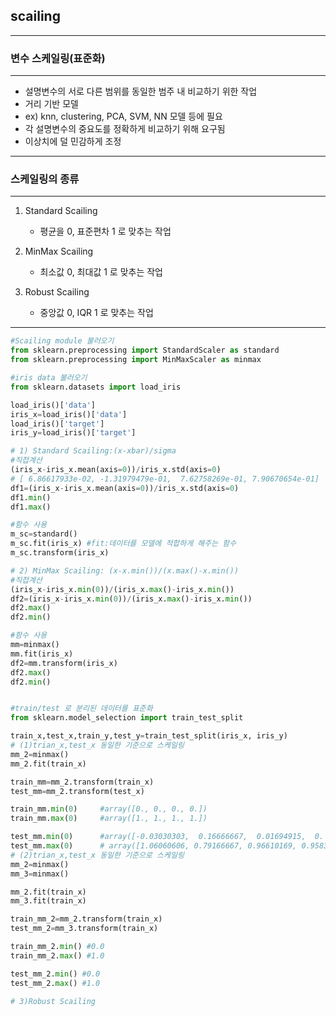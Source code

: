 ## scailing

---

### 변수 스케일링(표준화)

---

- 설명변수의 서로 다른 범위를 동일한 범주 내 비교하기 위한 작업 
- 거리 기반 모델
- ex) knn, clustering, PCA, SVM, NN 모델 등에 필요
- 각 설명변수의 중요도를 정확하게 비교하기 위해 요구됨 
- 이상치에 덜 민감하게 조정

---

### 스케일링의 종류 

---

1) Standard Scailing
   - 평균을 0, 표준편차 1 로 맞추는 작업

2) MinMax Scailing
   - 최소값 0, 최대값 1 로 맞추는 작업

2) Robust Scailing
   - 중앙값 0, IQR 1 로 맞추는 작업

---

```python
#Scailing module 불러오기
from sklearn.preprocessing import StandardScaler as standard
from sklearn.preprocessing import MinMaxScaler as minmax

#iris data 불러오기
from sklearn.datasets import load_iris

load_iris()['data']
iris_x=load_iris()['data']
load_iris()['target']
iris_y=load_iris()['target']

# 1) Standard Scailing:(x-xbar)/sigma
#직접계산
(iris_x-iris_x.mean(axis=0))/iris_x.std(axis=0)
# [ 6.86617933e-02, -1.31979479e-01,  7.62758269e-01, 7.90670654e-01]
df1=(iris_x-iris_x.mean(axis=0))/iris_x.std(axis=0)
df1.min()
df1.max()

#함수 사용
m_sc=standard()
m_sc.fit(iris_x) #fit:데이터를 모델에 적합하게 해주는 함수
m_sc.transform(iris_x)

# 2) MinMax Scailing: (x-x.min())/(x.max()-x.min())
#직접계산
(iris_x-iris_x.min(0))/(iris_x.max()-iris_x.min())
df2=(iris_x-iris_x.min(0))/(iris_x.max()-iris_x.min())
df2.max()
df2.min()

#함수 사용
mm=minmax()
mm.fit(iris_x)
df2=mm.transform(iris_x)
df2.max()
df2.min()


#train/test 로 분리된 데이터를 표준화
from sklearn.model_selection import train_test_split

train_x,test_x,train_y,test_y=train_test_split(iris_x, iris_y)
# (1)trian_x,test_x 동일한 기준으로 스케일링
mm_2=minmax()
mm_2.fit(train_x)

train_mm=mm_2.transform(train_x)
test_mm=mm_2.transform(test_x)

train_mm.min(0)     #array([0., 0., 0., 0.])
train_mm.max(0)     #array([1., 1., 1., 1.])

test_mm.min(0)      #array([-0.03030303,  0.16666667,  0.01694915,  0.        ]) #0이 아님
test_mm.max(0)      # array([1.06060606, 0.79166667, 0.96610169, 0.95833333]) #1이 아님
# (2)trian_x,test_x 동일한 기준으로 스케일링
mm_2=minmax()
mm_3=minmax()

mm_2.fit(train_x)
mm_3.fit(train_x)

train_mm_2=mm_2.transform(train_x)
test_mm_2=mm_3.transform(train_x)

train_mm_2.min() #0.0
train_mm_2.max() #1.0

test_mm_2.min() #0.0
test_mm_2.max() #1.0

# 3)Robust Scailing
